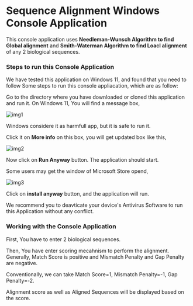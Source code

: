 
# Sequence Alignment Windows Console Application

This console application uses **Needleman-Wunsch Algorithm to find Global alignment** and **Smith-Waterman Algorithm to find Loacl alignment** of any 2 biological sequences.

### Steps to run this Console Application

We have tested this application on Windows 11, and found that you need to follow Some steps to run this console appliacation, which are as follow:

Go to the directory where you have downloaded or cloned this application and run it.
On Windows 11, You will find a message box,

![img1](https://imgtr.ee/images/2023/05/29/1JunD.png)

Windows considere it as harmfull app, but it is safe to run it.

Click it on **More info** on this box, you will get updated box like this,

![img2](https://imgtr.ee/images/2023/05/29/1Jft4.png)

Now click on **Run Anyway** button. The application should start.

Some users may get the window of Microsoft Store opend, 

![img3](https://imgtr.ee/images/2023/05/29/1JjR1.jpg)

Click on **install anyway** button, and the application will run.

We recommend you to deavticate your device's Antivirus Software to run this Application without any conflict. 

### Working with the Console Application

First, You have to enter 2 biological sequences.

Then, You have enter scoring mecahnism to perform the alignment. Generally, Match Score is positive and Mismatch Penalty and Gap Penalty are negative.

Conventionally, we can take Match Score=1, Mismatch Penalty=-1, Gap Penalty=-2.

Alignment score as well as Aligned Sequences will be displayed based on the score.
